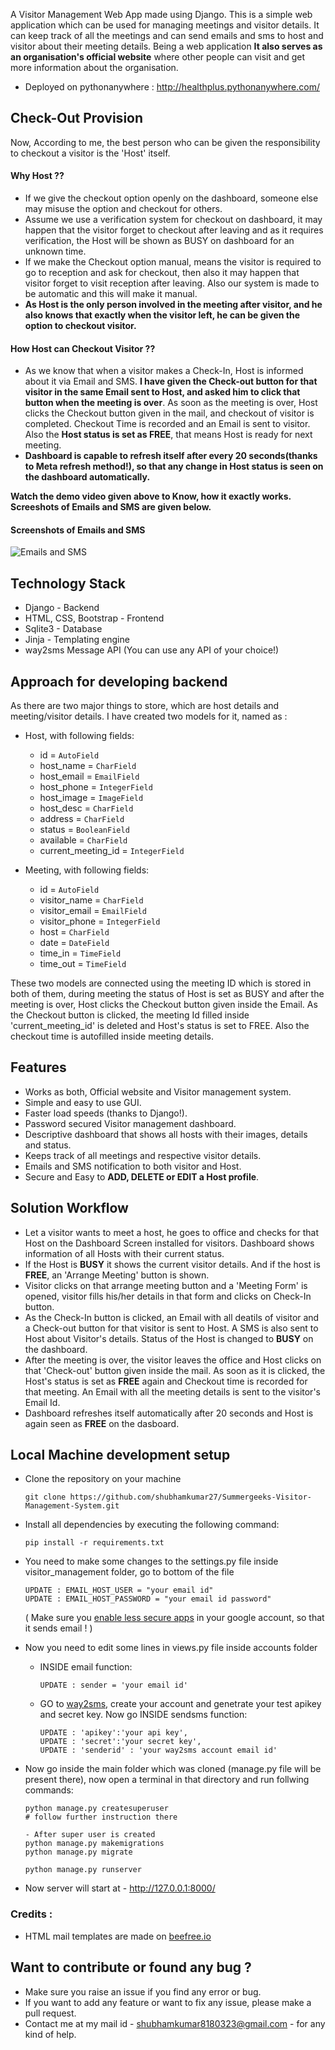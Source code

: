 A Visitor Management Web App made using Django.
This is a simple web application which can be used for managing meetings and visitor details. It can keep track of all the meetings and can send emails and sms to host and visitor about their meeting details.
Being a web application **It also serves as an organisation's official website** where other people can visit and get more information about the organisation.

- Deployed on pythonanywhere : http://healthplus.pythonanywhere.com/

## Check-Out Provision
Now, According to me, the best person who can be given the responsibility to checkout a visitor is the 'Host' itself.
#### Why Host ??
- If we give the checkout option openly on the dashboard, someone else may misuse the option and checkout for others.
- Assume we use a verification system for checkout on dashboard, it may happen that the visitor forget to checkout after leaving and as it requires verification, the Host will be shown as BUSY on dashboard for an unknown time.
- If we make the Checkout option manual, means the visitor is required to go to reception and ask for checkout, then also it may happen that visitor forget to visit reception after leaving. Also our system is made to be automatic and this will make it manual.
- **As Host is the only person involved in the meeting after visitor, and he also knows that exactly when the visitor left, he can be given the option to checkout visitor.**
#### How Host can Checkout Visitor ??
- As we know that when a visitor makes a Check-In, Host is informed about it via Email and SMS. **I have given the Check-out button for that visitor in the same Email sent to Host, and asked him to click that button when the meeting is over**. As soon as the meeting is over, Host clicks the Checkout button given in the mail, and checkout of visitor is completed. Checkout Time is recorded and an Email is sent to visitor. Also the **Host status is set as FREE**, that means Host is ready for next meeting.
- **Dashboard is capable to refresh itself after every 20 seconds(thanks to Meta refresh method!), so that any change in Host status is seen on the dashboard automatically.**

**Watch the demo video given above to Know, how it exactly works. Screeshots of Emails and SMS are given below.**

#### Screenshots of Emails and SMS
<img src="https://drive.google.com/uc?id=1-Qjaqkki9E8cOrEBrfzYGVkpB-WCxNaG" alt="Emails and SMS" title="Screenshots" />

## Technology Stack
- Django - Backend
- HTML, CSS, Bootstrap - Frontend
- Sqlite3 - Database
- Jinja - Templating engine
- way2sms Message API (You can use any API of your choice!)

## Approach for developing backend
As there are two major things to store, which are host details and meeting/visitor details. I have created two models for it, named as :

- Host, with following fields:

    + id = `AutoField`
    + host_name = `CharField`
    + host_email = `EmailField`
    + host_phone = `IntegerField`
    + host_image = `ImageField`
    + host_desc = `CharField`
    + address = `CharField`
    + status = `BooleanField`
    + available = `CharField`
    + current_meeting_id = `IntegerField`

- Meeting, with following fields:

    + id = `AutoField`
    + visitor_name = `CharField`
    + visitor_email = `EmailField`
    + visitor_phone = `IntegerField`
    + host = `CharField`
    + date = `DateField`
    + time_in = `TimeField`
    + time_out = `TimeField`
    
These two models are connected using the meeting ID which is stored in both of them, during meeting the status of Host is set as BUSY and after the meeting is over, Host clicks the Checkout button given inside the Email. As the Checkout button is clicked, the meeting Id filled inside 'current_meeting_id' is deleted and Host's status is set to FREE. Also the checkout time is autofilled inside meeting details.

## Features
- Works as both, Official website and Visitor management system.
- Simple and easy to use GUI.
- Faster load speeds (thanks to Django!).
- Password secured Visitor management dashboard.
- Descriptive dashboard that shows all hosts with their images, details and status.
- Keeps track of all meetings and respective visitor details.
- Emails and SMS notification to both visitor and Host.
- Secure and Easy to **ADD, DELETE or EDIT a Host profile**.

## Solution Workflow
- Let a visitor wants to meet a host, he goes to office and checks for that Host on the Dashboard Screen installed for visitors. Dashboard shows information of all Hosts with their current status.
- If the Host is **BUSY** it shows the current visitor details. And if the host is **FREE**, an 'Arrange Meeting' button is shown.
- Visitor clicks on that arrange meeting button and a 'Meeting Form' is opened, visitor fills his/her details in that form and clicks on Check-In button.
- As the Check-In button is clicked, an Email with all deatils of visitor and a Check-out button for that visitor is sent to Host. A SMS is also sent to Host about Visitor's details. Status of the Host is changed to **BUSY** on the dashboard. 
- After the meeting is over, the visitor leaves the office and Host clicks on that 'Check-out' button given inside the mail. As soon as it is clicked, the Host's status is set as **FREE** again and Checkout time is recorded for that meeting. An Email with all the meeting details is sent to the visitor's Email Id.
- Dashboard refreshes itself automatically after 20 seconds and Host is again seen as **FREE** on the dasboard.

## Local Machine development setup
- Clone the repository on your machine 
    ```
    git clone https://github.com/shubhamkumar27/Summergeeks-Visitor-Management-System.git
    ```
    
- Install all dependencies by executing the following command:
    ```
    pip install -r requirements.txt
    ```
    
- You need to make some changes to the settings.py file inside visitor_management folder, go to bottom of the file
    ```
    UPDATE : EMAIL_HOST_USER = "your email id" 
    UPDATE : EMAIL_HOST_PASSWORD = "your email id password"
    ```
    ( Make sure you <a href='https://myaccount.google.com/lesssecureapps'>enable less secure apps</a> in your google account, so that it sends email ! )
   
- Now you need to edit some lines in views.py file inside accounts folder
  - INSIDE email function:
    ```
    UPDATE : sender = 'your email id'
    ```
  - GO to <a href='https://www.way2sms.com/'>way2sms</a>, create your account and genetrate your test apikey and secret key. Now go INSIDE sendsms function:
    ```
    UPDATE : 'apikey':'your api key',
    UPDATE : 'secret':'your secret key',
    UPDATE : 'senderid' : 'your way2sms account email id'
    ```
    
- Now go inside the main folder which was cloned (manage.py file will be present there), now open a terminal in that directory and run follwing commands:
    ```
    python manage.py createsuperuser
    # follow further instruction there
    
    - After super user is created 
    python manage.py makemigrations
    python manage.py migrate
    
    python manage.py runserver
    ```
- Now server will start at - http://127.0.0.1:8000/

### Credits :
- HTML mail templates are made on <a href="https://beefree.io/">beefree.io</a>

## Want to contribute or found any bug ?
- Make sure you raise an issue if you find any error or bug.
- If you want to add any feature or want to fix any issue, please make a pull request.
- Contact me at my mail id - shubhamkumar8180323@gmail.com - for any kind of help.

